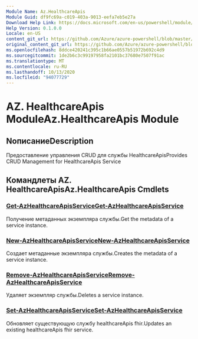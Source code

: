 ```yaml
---
Module Name: Az.HealthcareApis
Module Guid: df9fc69a-c019-403a-9013-eefa7eb5e27a
Download Help Link: https://docs.microsoft.com/en-us/powershell/module/az.healthcareapis
Help Version: 0.1.0.0
Locale: en-US
content_git_url: https://github.com/Azure/azure-powershell/blob/master/src/HealthcareApis/HealthcareApis/help/Az.HealthcareApis.md
original_content_git_url: https://github.com/Azure/azure-powershell/blob/master/src/HealthcareApis/HealthcareApis/help/Az.HealthcareApis.md
ms.openlocfilehash: 8ddce420241c395c1b66ae0557b51972b692c4d9
ms.sourcegitcommit: 1de2b6c3c99197958fa2101bc37680e7507f91ac
ms.translationtype: MT
ms.contentlocale: ru-RU
ms.lasthandoff: 10/13/2020
ms.locfileid: "94077729"
---
```

# <span data-ttu-id="98922-101">AZ. HealthcareApis Module</span><span class="sxs-lookup"><span data-stu-id="98922-101">Az.HealthcareApis Module</span></span>
## <span data-ttu-id="98922-102">Nописание</span><span class="sxs-lookup"><span data-stu-id="98922-102">Description</span></span>
<span data-ttu-id="98922-103">Предоставление управления CRUD для службы HealthcareApis</span><span class="sxs-lookup"><span data-stu-id="98922-103">Provides CRUD Management for HealthcareApis Service</span></span>

## <span data-ttu-id="98922-104">Командлеты AZ. HealthcareApis</span><span class="sxs-lookup"><span data-stu-id="98922-104">Az.HealthcareApis Cmdlets</span></span>
### [<span data-ttu-id="98922-105">Get-AzHealthcareApisService</span><span class="sxs-lookup"><span data-stu-id="98922-105">Get-AzHealthcareApisService</span></span>](Get-AzHealthcareApisService.md)
<span data-ttu-id="98922-106">Получение метаданных экземпляра службы.</span><span class="sxs-lookup"><span data-stu-id="98922-106">Get the metadata of a service instance.</span></span>

### [<span data-ttu-id="98922-107">New-AzHealthcareApisService</span><span class="sxs-lookup"><span data-stu-id="98922-107">New-AzHealthcareApisService</span></span>](New-AzHealthcareApisService.md)
<span data-ttu-id="98922-108">Создает метаданные экземпляра службы.</span><span class="sxs-lookup"><span data-stu-id="98922-108">Creates the metadata of a service instance.</span></span>

### [<span data-ttu-id="98922-109">Remove-AzHealthcareApisService</span><span class="sxs-lookup"><span data-stu-id="98922-109">Remove-AzHealthcareApisService</span></span>](Remove-AzHealthcareApisService.md)
<span data-ttu-id="98922-110">Удаляет экземпляр службы.</span><span class="sxs-lookup"><span data-stu-id="98922-110">Deletes a service instance.</span></span>

### [<span data-ttu-id="98922-111">Set-AzHealthcareApisService</span><span class="sxs-lookup"><span data-stu-id="98922-111">Set-AzHealthcareApisService</span></span>](Set-AzHealthcareApisService.md)
<span data-ttu-id="98922-112">Обновляет существующую службу healthcareApis fhir.</span><span class="sxs-lookup"><span data-stu-id="98922-112">Updates an existing healthcareApis fhir service.</span></span>

